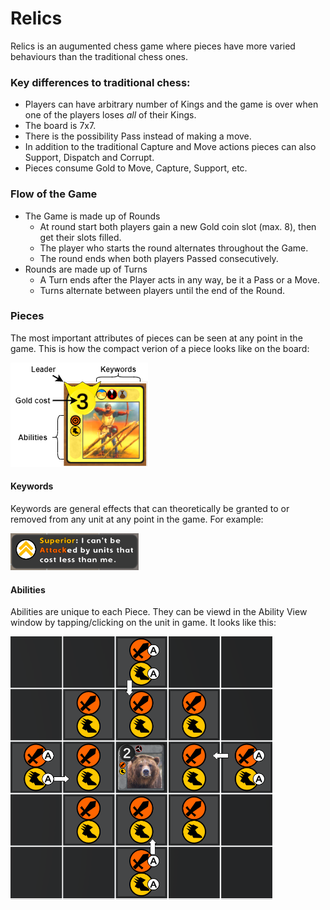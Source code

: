 # Relics

Relics is an augumented chess game where pieces have more varied behaviours than the traditional chess ones.

### Key differences to traditional chess:
* Players can have arbitrary number of Kings and the game is over when one of the players loses _all_ of their Kings.
* The board is 7x7.
* There is the possibility Pass instead of making a move.
* In addition to the traditional Capture and Move actions pieces can also Support, Dispatch and Corrupt.
* Pieces consume Gold to Move, Capture, Support, etc.

### Flow of the Game
* The Game is made up of Rounds
  * At round start both players gain a new Gold coin slot (max. 8), then get their slots filled.
  * The player who starts the round alternates throughout the Game.
  * The round ends when both players Passed consecutively.
* Rounds are made up of Turns
  * A Turn ends after the Player acts in any way, be it a Pass or a Move.
  * Turns alternate between players until the end of the Round.

### Pieces
The most important attributes of pieces can be seen at any point in the game. This is how the compact verion of a piece looks like on the board:

![Legend](exp.png)

#### Keywords
Keywords are general effects that can theoretically be granted to or removed from any unit at any point in the game. For example:

![Legend](example_keyword.png)

#### Abilities
Abilities are unique to each Piece. They can be viewd in the Ability View window by tapping/clicking on the unit in game. It looks like this:

![Legend](ability_view.png)

